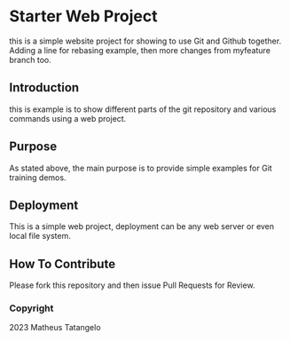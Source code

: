 # Starter Web Project
this is a simple website project for showing to use Git and Github together. Adding a line for rebasing example, then more changes from myfeature branch too.

## Introduction
this is example is to show different parts of the git repository and various commands using a web project.

## Purpose
As stated above, the main purpose is to provide simple examples for Git training demos.

## Deployment
This is a simple web project, deployment can be any web server or even local file system.

## How To Contribute
Please fork this repository and then issue Pull Requests for Review.

### Copyright
2023 Matheus Tatangelo